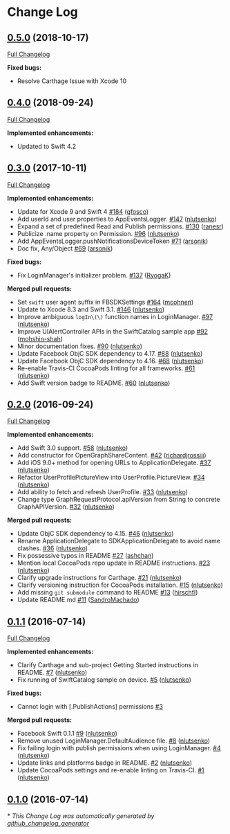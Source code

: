 # Change Log

## [0.5.0](https://github.com/facebook/facebook-sdk-swift/tree/0.5.0) (2018-10-17)
[Full Changelog](https://github.com/facebook/facebook-sdk-swift/compare/0.4.0...0.5.0)

**Fixed bugs:**

- Resolve Carthage Issue with Xcode 10

## [0.4.0](https://github.com/facebook/facebook-sdk-swift/tree/0.4.0) (2018-09-24)
[Full Changelog](https://github.com/facebook/facebook-sdk-swift/compare/0.3.0...0.4.0)

**Implemented enhancements:**

- Updated to Swift 4.2

## [0.3.0](https://github.com/facebook/facebook-sdk-swift/tree/0.3.0) (2017-10-11)
[Full Changelog](https://github.com/facebook/facebook-sdk-swift/compare/0.2.0...0.3.0)

**Implemented enhancements:**

- Update for Xcode 9 and Swift 4 [\#184](https://github.com/facebook/facebook-sdk-swift/pull/184) ([gfosco](https://github.com/gfosco))
- Add userId and user properties to AppEventsLogger. [\#147](https://github.com/facebook/facebook-sdk-swift/pull/147) ([nlutsenko](https://github.com/nlutsenko))
- Expand a set of predefined Read and Publish permissions. [\#130](https://github.com/facebook/facebook-sdk-swift/pull/130) ([ranesr](https://github.com/ranesr))
- Publicize .name property on Permission. [\#96](https://github.com/facebook/facebook-sdk-swift/pull/96) ([nlutsenko](https://github.com/nlutsenko))
- Add AppEventsLogger.pushNotificationsDeviceToken [\#71](https://github.com/facebook/facebook-sdk-swift/pull/71) ([arsonik](https://github.com/arsonik))
- Doc fix, Any/Object [\#69](https://github.com/facebook/facebook-sdk-swift/pull/69) ([arsonik](https://github.com/arsonik))

**Fixed bugs:**

- Fix LoginManager's initializer problem. [\#137](https://github.com/facebook/facebook-sdk-swift/pull/137) ([RyogaK](https://github.com/RyogaK))

**Merged pull requests:**

- Set `swift` user agent suffix in FBSDKSettings [\#164](https://github.com/facebook/facebook-sdk-swift/pull/164) ([mcohnen](https://github.com/mcohnen))
- Update to Xcode 8.3 and Swift 3.1. [\#146](https://github.com/facebook/facebook-sdk-swift/pull/146) ([nlutsenko](https://github.com/nlutsenko))
- Improve ambiguous `logIn\(\)` function names in LoginManager. [\#97](https://github.com/facebook/facebook-sdk-swift/pull/97) ([nlutsenko](https://github.com/nlutsenko))
- Improve UIAlertController APIs in the SwiftCatalog sample app [\#92](https://github.com/facebook/facebook-sdk-swift/pull/92) ([mohshin-shah](https://github.com/mohshin-shah))
- Minor documentation fixes. [\#90](https://github.com/facebook/facebook-sdk-swift/pull/90) ([nlutsenko](https://github.com/nlutsenko))
- Update Facebook ObjC SDK dependency to 4.17. [\#88](https://github.com/facebook/facebook-sdk-swift/pull/88) ([nlutsenko](https://github.com/nlutsenko))
- Update Facebook ObjC SDK dependency to 4.16. [\#68](https://github.com/facebook/facebook-sdk-swift/pull/68) ([nlutsenko](https://github.com/nlutsenko))
- Re-enable Travis-CI CocoaPods linting for all frameworks. [\#61](https://github.com/facebook/facebook-sdk-swift/pull/61) ([nlutsenko](https://github.com/nlutsenko))
- Add Swift version badge to README. [\#60](https://github.com/facebook/facebook-sdk-swift/pull/60) ([nlutsenko](https://github.com/nlutsenko))

## [0.2.0](https://github.com/facebook/facebook-sdk-swift/tree/0.2.0) (2016-09-24)
[Full Changelog](https://github.com/facebook/facebook-sdk-swift/compare/0.1.1...0.2.0)

**Implemented enhancements:**

- Add Swift 3.0 support. [\#58](https://github.com/facebook/facebook-sdk-swift/pull/58) ([nlutsenko](https://github.com/nlutsenko))
- Add constructor for OpenGraphShareContent. [\#42](https://github.com/facebook/facebook-sdk-swift/pull/42) ([richardjrossiii](https://github.com/richardjrossiii))
- Add iOS 9.0+ method for opening URLs to ApplicationDelegate. [\#37](https://github.com/facebook/facebook-sdk-swift/pull/37) ([nlutsenko](https://github.com/nlutsenko))
- Refactor UserProfilePictureView into UserProfile.PictureView. [\#34](https://github.com/facebook/facebook-sdk-swift/pull/34) ([nlutsenko](https://github.com/nlutsenko))
- Add ability to fetch and refresh UserProfile. [\#33](https://github.com/facebook/facebook-sdk-swift/pull/33) ([nlutsenko](https://github.com/nlutsenko))
- Change type GraphRequestProtocol.apiVersion from String to concrete GraphAPIVersion. [\#32](https://github.com/facebook/facebook-sdk-swift/pull/32) ([nlutsenko](https://github.com/nlutsenko))

**Merged pull requests:**

- Update ObjC SDK dependency to 4.15. [\#46](https://github.com/facebook/facebook-sdk-swift/pull/46) ([nlutsenko](https://github.com/nlutsenko))
- Rename ApplicationDelegate to SDKApplicationDelegate to avoid name clashes. [\#36](https://github.com/facebook/facebook-sdk-swift/pull/36) ([nlutsenko](https://github.com/nlutsenko))
- Fix possessive typos in README [\#27](https://github.com/facebook/facebook-sdk-swift/pull/27) ([ashchan](https://github.com/ashchan))
- Mention local CocoaPods repo update in README instructions. [\#23](https://github.com/facebook/facebook-sdk-swift/pull/23) ([nlutsenko](https://github.com/nlutsenko))
- Clarify upgrade instructions for Carthage. [\#21](https://github.com/facebook/facebook-sdk-swift/pull/21) ([nlutsenko](https://github.com/nlutsenko))
- Clarify versioning instruction for CocoaPods installation. [\#15](https://github.com/facebook/facebook-sdk-swift/pull/15) ([nlutsenko](https://github.com/nlutsenko))
- Add missing `git submodule` command to README [\#13](https://github.com/facebook/facebook-sdk-swift/pull/13) ([hirschfl](https://github.com/hirschfl))
- Update README.md [\#11](https://github.com/facebook/facebook-sdk-swift/pull/11) ([SandroMachado](https://github.com/SandroMachado))

## [0.1.1](https://github.com/facebook/facebook-sdk-swift/tree/0.1.1) (2016-07-14)
[Full Changelog](https://github.com/facebook/facebook-sdk-swift/compare/0.1.0...0.1.1)

**Implemented enhancements:**

- Clarify Carthage and sub-project Getting Started instructions in README. [\#7](https://github.com/facebook/facebook-sdk-swift/pull/7) ([nlutsenko](https://github.com/nlutsenko))
- Fix running of SwiftCatalog sample on device. [\#5](https://github.com/facebook/facebook-sdk-swift/pull/5) ([nlutsenko](https://github.com/nlutsenko))

**Fixed bugs:**

- Cannot login with \[.PublishActions\] permissions [\#3](https://github.com/facebook/facebook-sdk-swift/issues/3)

**Merged pull requests:**

- Facebook Swift 0.1.1 [\#9](https://github.com/facebook/facebook-sdk-swift/pull/9) ([nlutsenko](https://github.com/nlutsenko))
- Remove unused LoginManager.DefaultAudience file. [\#8](https://github.com/facebook/facebook-sdk-swift/pull/8) ([nlutsenko](https://github.com/nlutsenko))
- Fix failing login with publish permissions when using LoginManager. [\#4](https://github.com/facebook/facebook-sdk-swift/pull/4) ([nlutsenko](https://github.com/nlutsenko))
- Update links and platforms badge in README. [\#2](https://github.com/facebook/facebook-sdk-swift/pull/2) ([nlutsenko](https://github.com/nlutsenko))
- Update CocoaPods settings and re-enable linting on Travis-CI. [\#1](https://github.com/facebook/facebook-sdk-swift/pull/1) ([nlutsenko](https://github.com/nlutsenko))

## [0.1.0](https://github.com/facebook/facebook-sdk-swift/tree/0.1.0) (2016-07-14)


\* *This Change Log was automatically generated by [github_changelog_generator](https://github.com/skywinder/Github-Changelog-Generator)*
